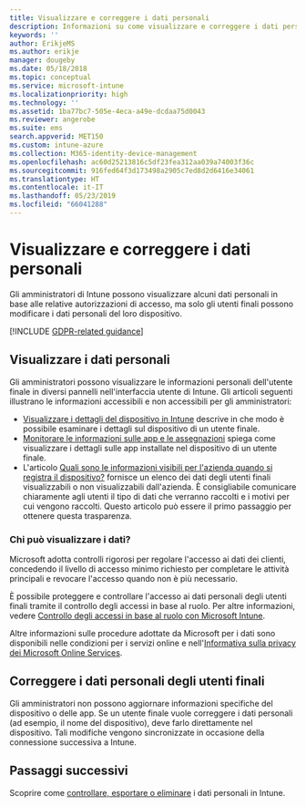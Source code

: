 ```yaml
---
title: Visualizzare e correggere i dati personali
description: Informazioni su come visualizzare e correggere i dati personali.
keywords: ''
author: ErikjeMS
ms.author: erikje
manager: dougeby
ms.date: 05/18/2018
ms.topic: conceptual
ms.service: microsoft-intune
ms.localizationpriority: high
ms.technology: ''
ms.assetid: 1ba77bc7-505e-4eca-a49e-dcdaa75d0043
ms.reviewer: angerobe
ms.suite: ems
search.appverid: MET150
ms.custom: intune-azure
ms.collection: M365-identity-device-management
ms.openlocfilehash: ac60d25213816c5df23fea312aa039a74003f36c
ms.sourcegitcommit: 916fed64f3d173498a2905c7ed8d2d6416e34061
ms.translationtype: HT
ms.contentlocale: it-IT
ms.lasthandoff: 05/23/2019
ms.locfileid: "66041288"
---
```

# <a name="view-and-correct-personal-data"></a>Visualizzare e correggere i dati personali

Gli amministratori di Intune possono visualizzare alcuni dati personali in base alle relative autorizzazioni di accesso, ma solo gli utenti finali possono modificare i dati personali del loro dispositivo.

[!INCLUDE [GDPR-related guidance](./includes/gdpr-dsr-and-stp-note.md)]


## <a name="view-personal-data"></a>Visualizzare i dati personali

Gli amministratori possono visualizzare le informazioni personali dell'utente finale in diversi pannelli nell'interfaccia utente di Intune. Gli articoli seguenti illustrano le informazioni accessibili e non accessibili per gli amministratori:
- [Visualizzare i dettagli del dispositivo in Intune](device-inventory.md) descrive in che modo è possibile esaminare i dettagli sul dispositivo di un utente finale.
- [Monitorare le informazioni sulle app e le assegnazioni](apps-monitor.md) spiega come visualizzare i dettagli sulle app installate nel dispositivo di un utente finale.
- L'articolo [Quali sono le informazioni visibili per l'azienda quando si registra il dispositivo?](https://docs.microsoft.com/intune-user-help/what-info-can-your-company-see-when-you-enroll-your-device-in-intune) fornisce un elenco dei dati degli utenti finali visualizzabili o non visualizzabili dall'azienda. È consigliabile comunicare chiaramente agli utenti il tipo di dati che verranno raccolti e i motivi per cui vengono raccolti. Questo articolo può essere il primo passaggio per ottenere questa trasparenza.

### <a name="who-can-view-the-data"></a>Chi può visualizzare i dati?

Microsoft adotta controlli rigorosi per regolare l'accesso ai dati dei clienti, concedendo il livello di accesso minimo richiesto per completare le attività principali e revocare l'accesso quando non è più necessario. 

È possibile proteggere e controllare l'accesso ai dati personali degli utenti finali tramite il controllo degli accessi in base al ruolo. Per altre informazioni, vedere [Controllo degli accessi in base al ruolo con Microsoft Intune](role-based-access-control.md).

Altre informazioni sulle procedure adottate da Microsoft per i dati sono disponibili nelle condizioni per i servizi online e nell'[Informativa sulla privacy dei Microsoft Online Services](http://go.microsoft.com/fwlink/p/?linkid=131004&clcid=0x409). 

## <a name="correct-end-user-personal-data"></a>Correggere i dati personali degli utenti finali

Gli amministratori non possono aggiornare informazioni specifiche del dispositivo o delle app. Se un utente finale vuole correggere i dati personali (ad esempio, il nome del dispositivo), deve farlo direttamente nel dispositivo. Tali modifiche vengono sincronizzate in occasione della connessione successiva a Intune.


## <a name="next-steps"></a>Passaggi successivi

Scoprire come [controllare, esportare o eliminare](privacy-data-audit-export-delete.md) i dati personali in Intune.
